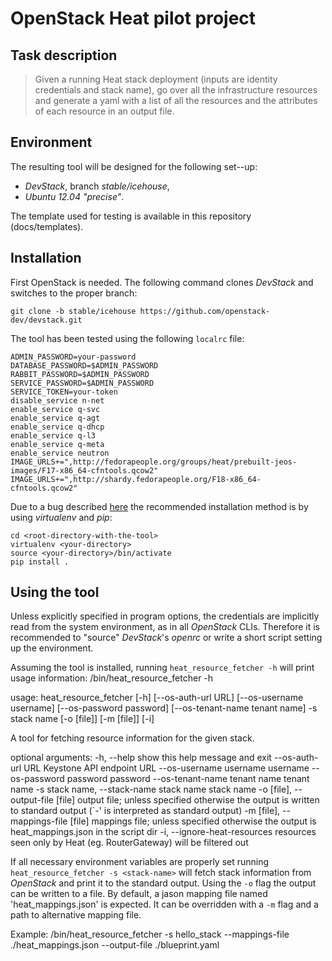 OpenStack Heat pilot project
============================


Task description
----------------

> Given a running Heat stack deployment (inputs are identity credentials
> and stack name), go over all the infrastructure resources and generate
> a yaml with a list of all the resources and the attributes of each
> resource in an output file.


Environment
----------

The resulting tool will be designed for the following set--up:
* *DevStack*, branch *stable/icehouse*,
* *Ubuntu 12.04 "precise"*.

The template used for testing is available in this repository
(docs/templates).


Installation
------------

First OpenStack is needed. The following command clones *DevStack*
and switches to the proper branch:

    git clone -b stable/icehouse https://github.com/openstack-dev/devstack.git

The tool has been tested using the following `localrc` file:

    ADMIN_PASSWORD=your-password
    DATABASE_PASSWORD=$ADMIN_PASSWORD
    RABBIT_PASSWORD=$ADMIN_PASSWORD
    SERVICE_PASSWORD=$ADMIN_PASSWORD
    SERVICE_TOKEN=your-token
    disable_service n-net
    enable_service q-svc
    enable_service q-agt
    enable_service q-dhcp
    enable_service q-l3
    enable_service q-meta
    enable_service neutron
    IMAGE_URLS+=",http://fedorapeople.org/groups/heat/prebuilt-jeos-images/F17-x86_64-cfntools.qcow2"
    IMAGE_URLS+=",http://shardy.fedorapeople.org/F18-x86_64-cfntools.qcow2"

Due to a bug described
[here](https://bitbucket.org/pypa/setuptools/issue/73/typeerror-dist-must-be-a-distribution)
the recommended installation method is by using *virtualenv* and *pip*:

    cd <root-directory-with-the-tool>
    virtualenv <your-directory>
    source <your-directory>/bin/activate
    pip install .


Using the tool
--------------

Unless explicitly specified in program options, the credentials are
implicitly read from the system environment, as in all *OpenStack* CLIs.
Therefore it is  recommended to "source" *DevStack*'s *openrc* or write
a short script setting up the environment.

Assuming the tool is installed, running `heat_resource_fetcher -h` will
print usage information:
/bin/heat_resource_fetcher -h

usage: heat_resource_fetcher [-h] [--os-auth-url URL] [--os-username username]
                             [--os-password password]
                             [--os-tenant-name tenant name] -s stack name
                             [-o [file]] [-m [file]] [-i]
                             

A tool for fetching resource information for the given stack.

optional arguments:
  -h, --help            show this help message and exit
  --os-auth-url URL     Keystone API endpoint URL
  --os-username username
                        username
  --os-password password
                        password
  --os-tenant-name tenant name
                        tenant name
  -s stack name, --stack-name stack name
                        stack name
  -o [file], --output-file [file]
                        output file; unless specified otherwise the output is
                        written to standard output (`-' is interpreted as
                        standard output)
  -m [file], --mappings-file [file]
                        mappings file; unless specified otherwise the output
                        is heat_mappings.json in the script dir
  -i, --ignore-heat-resources
                        resources seen only by Heat (eg. RouterGateway) will
                        be filtered out


If all necessary environment variables are properly set running
`heat_resource_fetcher -s <stack-name>` will fetch stack information
from *OpenStack* and print it to the standard output. Using the `-o`
flag the output can be written to a file. By default, a jason mapping file named 'heat_mappings.json' is expected.
It can be overridden with a `-m` flag and a path to alternative mapping file.

Example:
/bin/heat_resource_fetcher -s hello_stack --mappings-file ./heat_mappings.json --output-file ./blueprint.yaml

